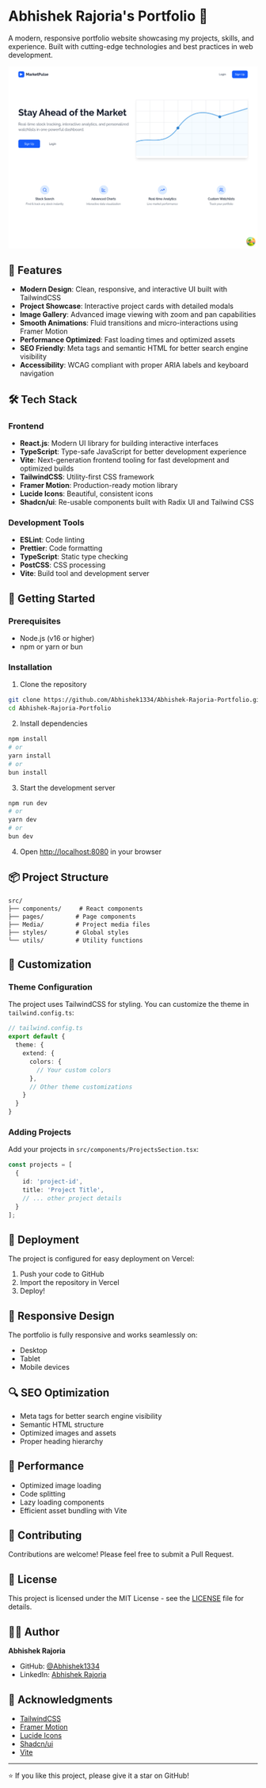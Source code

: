 # Abhishek Rajoria's Portfolio 🚀

A modern, responsive portfolio website showcasing my projects, skills, and experience. Built with cutting-edge technologies and best practices in web development.

![Portfolio Preview](src/Media/MarketPulse/Homepage.png)

## 🌟 Features

- **Modern Design**: Clean, responsive, and interactive UI built with TailwindCSS
- **Project Showcase**: Interactive project cards with detailed modals
- **Image Gallery**: Advanced image viewing with zoom and pan capabilities
- **Smooth Animations**: Fluid transitions and micro-interactions using Framer Motion
- **Performance Optimized**: Fast loading times and optimized assets
- **SEO Friendly**: Meta tags and semantic HTML for better search engine visibility
- **Accessibility**: WCAG compliant with proper ARIA labels and keyboard navigation

## 🛠️ Tech Stack

### Frontend
- **React.js**: Modern UI library for building interactive interfaces
- **TypeScript**: Type-safe JavaScript for better development experience
- **Vite**: Next-generation frontend tooling for fast development and optimized builds
- **TailwindCSS**: Utility-first CSS framework
- **Framer Motion**: Production-ready motion library
- **Lucide Icons**: Beautiful, consistent icons
- **Shadcn/ui**: Re-usable components built with Radix UI and Tailwind CSS

### Development Tools
- **ESLint**: Code linting
- **Prettier**: Code formatting
- **TypeScript**: Static type checking
- **PostCSS**: CSS processing
- **Vite**: Build tool and development server

## 🚀 Getting Started

### Prerequisites
- Node.js (v16 or higher)
- npm or yarn or bun

### Installation

1. Clone the repository
```bash
git clone https://github.com/Abhishek1334/Abhishek-Rajoria-Portfolio.git
cd Abhishek-Rajoria-Portfolio
```

2. Install dependencies
```bash
npm install
# or
yarn install
# or
bun install
```

3. Start the development server
```bash
npm run dev
# or
yarn dev
# or
bun dev
```

4. Open [http://localhost:8080](http://localhost:8080) in your browser

## 📦 Project Structure

```
src/
├── components/     # React components
├── pages/         # Page components
├── Media/         # Project media files
├── styles/        # Global styles
└── utils/         # Utility functions
```

## 🎨 Customization

### Theme Configuration
The project uses TailwindCSS for styling. You can customize the theme in `tailwind.config.ts`:

```typescript
// tailwind.config.ts
export default {
  theme: {
    extend: {
      colors: {
        // Your custom colors
      },
      // Other theme customizations
    }
  }
}
```

### Adding Projects
Add your projects in `src/components/ProjectsSection.tsx`:

```typescript
const projects = [
  {
    id: 'project-id',
    title: 'Project Title',
    // ... other project details
  }
];
```

## 🚀 Deployment

The project is configured for easy deployment on Vercel:

1. Push your code to GitHub
2. Import the repository in Vercel
3. Deploy!

## 📱 Responsive Design

The portfolio is fully responsive and works seamlessly on:
- Desktop
- Tablet
- Mobile devices

## 🔍 SEO Optimization

- Meta tags for better search engine visibility
- Semantic HTML structure
- Optimized images and assets
- Proper heading hierarchy

## 🎯 Performance

- Optimized image loading
- Code splitting
- Lazy loading components
- Efficient asset bundling with Vite

## 🤝 Contributing

Contributions are welcome! Please feel free to submit a Pull Request.

## 📄 License

This project is licensed under the MIT License - see the [LICENSE](LICENSE) file for details.

## 👨‍💻 Author

**Abhishek Rajoria**
- GitHub: [@Abhishek1334](https://github.com/Abhishek1334)
- LinkedIn: [Abhishek Rajoria](https://www.linkedin.com/in/abhishek-rajoria/)

## 🙏 Acknowledgments

- [TailwindCSS](https://tailwindcss.com/)
- [Framer Motion](https://www.framer.com/motion/)
- [Lucide Icons](https://lucide.dev/)
- [Shadcn/ui](https://ui.shadcn.com/)
- [Vite](https://vitejs.dev/)

---

⭐️ If you like this project, please give it a star on GitHub!

